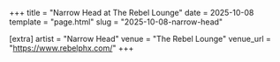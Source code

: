 +++
title = "Narrow Head at The Rebel Lounge"
date = 2025-10-08
template = "page.html"
slug = "2025-10-08-narrow-head"

[extra]
artist = "Narrow Head"
venue = "The Rebel Lounge"
venue_url = "https://www.rebelphx.com/"
+++
